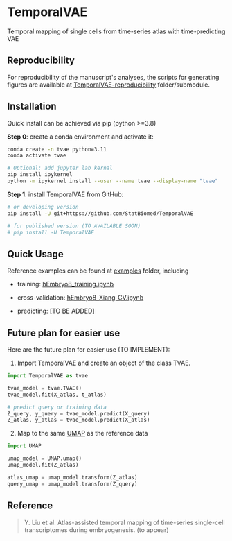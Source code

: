 # TemporalVAE
Temporal mapping of single cells from time-series atlas with time-predicting VAE

## Reproducibility
For reproducibility of the manuscript's analyses, the scripts for generating 
figures are available at 
[TemporalVAE-reproducibility](
   https://github.com/StatBiomed/TemporalVAE-reproducibility) 
folder/submodule.


## Installation

Quick install can be achieved via pip (python >=3.8)

**Step 0**: create a conda environment and activate it:

```bash
conda create -n tvae python=3.11
conda activate tvae

# Optional: add jupyter lab kernal
pip install ipykernel
python -m ipykernel install --user --name tvae --display-name "tvae"
```

**Step 1**: install TemporalVAE from GitHub:
```bash
# or developing version
pip install -U git+https://github.com/StatBiomed/TemporalVAE

# for published version (TO AVAILABLE SOON)
# pip install -U TemporalVAE
```

## Quick Usage

Reference examples can be found at [examples](./examples) folder, including

* training: [hEmbryo8_training.ipynb](./examples/hEmbryo8_training.ipynb)

* cross-validation: [hEmbryo8_Xiang_CV.ipynb](./examples/hEmbryo8_Xiang_CV.ipynb)

* predicting: [TO BE ADDED]

## Future plan for easier use

Here are the future plan for easier use (TO IMPLEMENT):

1. Import TemporalVAE and create an object of the class TVAE.

```python
import TemporalVAE as tvae

tvae_model = tvae.TVAE()
tvae_model.fit(X_atlas, t_atlas)

# predict query or training data
Z_query, y_query = tvae_model.predict(X_query)
Z_atlas, y_atlas = tvae_model.predict(X_atlas)
```

2. Map to the same 
   [UMAP](https://umap-learn.readthedocs.io/en/latest/api.html#umap.umap_.UMAP) 
   as the reference data

```python
import UMAP

umap_model = UMAP.umap()
umap_model.fit(Z_atlas)

atlas_umap = umap_model.transform(Z_atlas)
query_umap = umap_model.transform(Z_query)
```


## Reference

> Y. Liu et al. Atlas-assisted temporal mapping of time-series single-cell transcriptomes during embryogenesis. (to appear)
